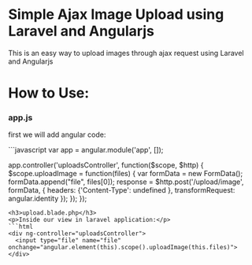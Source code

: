 Simple Ajax Image Upload using Laravel and Angularjs
===================
<p>This is an easy way to upload images through ajax request using Laravel and Angularjs</p>

How to Use:
===========
<h3>app.js</h3>
<p>first we will add angular code:</p>
```javascript
var app = angular.module('app', []);

app.controller('uploadsController',  function($scope, $http) {
  $scope.uploadImage = function(files) {
    var formData = new FormData();
    formData.append("file", files[0]);
    response = $http.post('/upload/image', formData, {
          headers: {'Content-Type': undefined },
          transformRequest: angular.identity
      });
    });
});
```
<h3>upload.blade.php</h3>
<p>Inside our view in laravel application:</p>
```html
<div ng-controller="uploadsController">
  <input type="file" name="file" onchange="angular.element(this).scope().uploadImage(this.files)">
</div>
```
